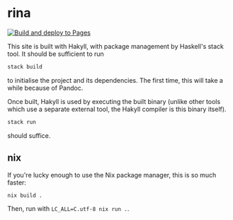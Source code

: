 # rina

[![Build and deploy to Pages](https://github.com/katrinafyi/rina.fyi/actions/workflows/pages.yml/badge.svg)](https://github.com/katrinafyi/rina.fyi/actions/workflows/pages.yml)

This site is built with Hakyll, with package management by Haskell's stack tool.
It should be sufficient to run
```bash
stack build
```
to initialise the project and its dependencies.
The first time, this will take a while because of Pandoc.

Once built, Hakyll is used by executing the built binary (unlike other tools which use a separate external tool, the Hakyll compiler is this binary itself).
```bash
stack run
```
should suffice.

## nix

If you're lucky enough to use the Nix package manager, this is so much faster:
```bash
nix build .
```
Then, run with `LC_ALL=C.utf-8 nix run .`.
